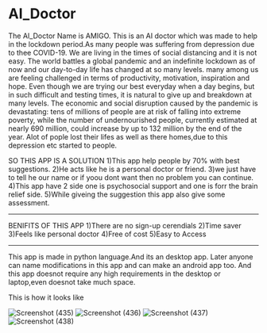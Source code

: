 # AI_Doctor
The AI_Doctor Name is AMIGO.
This is an AI doctor which was made to help in the lockdown period.As many people was suffering from depression due to thee COVID-19.
We are living in the times of social distancing and it is not easy. The world battles a global pandemic and an indefinite lockdown as of now and our day-to-day life has changed at so many levels. many among us are feeling challenged in terms of productivity, motivation, inspiration and hope.
Even though we are trying our best everyday when a day begins, but in such difficult and testing times, it is natural to give up and breakdown at many levels.
The economic and social disruption caused by the pandemic is devastating: tens of millions of people are at risk of falling into extreme poverty, while the number of undernourished people, currently estimated at nearly 690 million, could increase by up to 132 million by the end of the year.
Alot of pople lost their lifes as well as there homes,due to this depression etc started to people.

SO THIS APP IS A SOLUTION
1)This app help people by 70% with best suggestions.
2)He acts like he is a personal doctor or friend.
3)we just have to tell he our name or if yoou dont want then no problem you can continue.
4)This app have 2 side one is psychosocial support and one is forr the brain relief side.
5)While giveing the suggestion this app also give some assessment.
***********************************************************************
BENIFITS OF THIS APP 
1)There are no sign-up cerendials
2)Time saver
3)Feels like personal doctor
4)Free of cost
5)Easy to Access
***********************************************************************
This app is made in python language.And its an desktop app.
Later anyone can name modifications in this app and can make an android app too.
And this app doesnot require any high requirements in the desktop or laptop,even doesnot take much space.

This is how it looks like 

![Screenshot (435)](https://user-images.githubusercontent.com/61897385/122439779-90319500-cfb9-11eb-9559-1245c45cc731.png)
![Screenshot (436)](https://user-images.githubusercontent.com/61897385/122439799-94f64900-cfb9-11eb-9872-8fb4e03defbb.png)
![Screenshot (437)](https://user-images.githubusercontent.com/61897385/122439803-96277600-cfb9-11eb-9af5-c87ae14e3f77.png)
![Screenshot (438)](https://user-images.githubusercontent.com/61897385/122439807-96c00c80-cfb9-11eb-8be0-151ecdae5f76.png)
